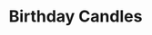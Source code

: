 ---
title: Birthday Candles
poster: birthday-candles.jpg
header: birthday-candles-header.jpg
description: >-
  Debra Messing stars in the Broadway premiere of Noah Haidle's poignant new
  play.
theater: American Airlines Theatre
original_preview: '2022-03-18'
original_opening: '2022-04-10'
preview: '2022-03-18'
opening: '2022-04-10'
tonyaward: false
criticspick: false
tags: 
  - Play
  - Broadway
  - Drama
website: 'https://www.roundabouttheatre.org/get-tickets/2021-2022-season/birthday-candles/'
tickets:
  - highlight: false
    info: https://stubhub.prf.hn/l/rwbVoYn
    title: 2ndry Market
    type: stubhub
  - highlight: false
    info: A range of discounts from Roundabout Theater
    title: $10+ Access
    type: broadway_access
---